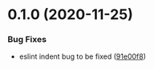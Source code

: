 # 0.1.0 (2020-11-25)

### Bug Fixes

- eslint indent bug to be fixed ([91e00f8](https://github.com/ilove523/react-ts-quickly/commit/91e00f8f741269250091acf0459572412df655ba))
